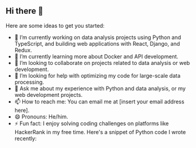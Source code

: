 ## Hi there 👋

Here are some ideas to get you started:
- 🔭 I’m currently working on data analysis projects using Python and TypeScript, and building web applications with React, Django, and Redux.
- 🌱 I’m currently learning more about Docker and API development.
- 👯 I’m looking to collaborate on projects related to data analysis or web development.
- 🤔 I’m looking for help with optimizing my code for large-scale data processing.
- 💬 Ask me about my experience with Python and data analysis, or my web development projects.
- 📫 How to reach me: You can email me at [insert your email address here].
- 😄 Pronouns: He/him.
- ⚡ Fun fact: I enjoy solving coding challenges on platforms like HackerRank in my free time. Here's a snippet of Python code I wrote recently:


